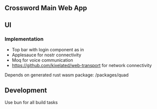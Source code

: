 ## Crossword Main Web App

## UI

### Implementation
- Top bar with login component as in 
- Applesauce for nostr connectivity
- Moq for voice communication
- https://github.com/kixelated/web-transport for network connectivity

Depends on generated rust wasm package: /packages/quad

## Development

Use bun for all build tasks
